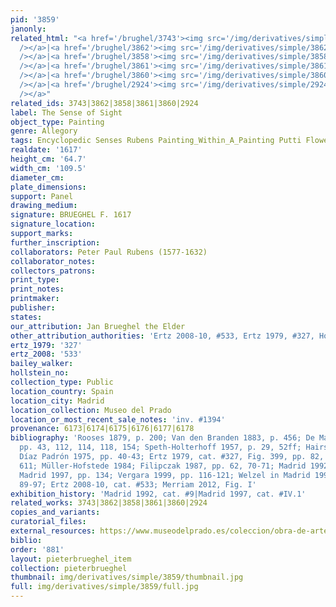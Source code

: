```yaml
---
pid: '3859'
janonly: 
related_html: "<a href='/brughel/3743'><img src='/img/derivatives/simple/3743/thumbnail.jpg'
  /></a>|<a href='/brughel/3862'><img src='/img/derivatives/simple/3862/thumbnail.jpg'
  /></a>|<a href='/brughel/3858'><img src='/img/derivatives/simple/3858/thumbnail.jpg'
  /></a>|<a href='/brughel/3861'><img src='/img/derivatives/simple/3861/thumbnail.jpg'
  /></a>|<a href='/brughel/3860'><img src='/img/derivatives/simple/3860/thumbnail.jpg'
  /></a>|<a href='/brughel/2924'><img src='/img/derivatives/simple/2924/thumbnail.jpg'
  /></a>"
related_ids: 3743|3862|3858|3861|3860|2924
label: The Sense of Sight
object_type: Painting
genre: Allegory
tags: Encyclopedic Senses Rubens Painting_Within_A_Painting Putti Flowers Globe Sculpture
realdate: '1617'
height_cm: '64.7'
width_cm: '109.5'
diameter_cm: 
plate_dimensions: 
support: Panel
drawing_medium: 
signature: BRUEGHEL F. 1617
signature_location: 
support_marks: 
further_inscription: 
collaborators: Peter Paul Rubens (1577-1632)
collaborator_notes: 
collectors_patrons: 
print_type: 
print_notes: 
printmaker: 
publisher: 
states: 
our_attribution: Jan Brueghel the Elder
other_attribution_authorities: 'Ertz 2008-10, #533, Ertz 1979, #327, Honig database'
ertz_1979: '327'
ertz_2008: '533'
bailey_walker: 
hollstein_no: 
collection_type: Public
location_country: Spain
location_city: Madrid
location_collection: Museo del Prado
location_or_most_recent_sale_notes: 'inv. #1394'
provenance: 6173|6174|6175|6176|6177|6178
bibliography: 'Rooses 1879, p. 200; Van den Branden 1883, p. 456; De Maeyer 1955,
  pp. 43, 112, 114, 118, 154; Speth-Holterhoff 1957, p. 29, 52ff; Hairs 1965, p. 150;
  Díaz Padrón 1975, pp. 40-43; Ertz 1979, cat. #327, Fig. 399, pp. 82, 240, 332, 343-47,
  611; Müller-Hofstede 1984; Filipczak 1987, pp. 62, 70-71; Madrid 1992, pp. 112-125;
  Madrid 1997, pp. 134; Vergara 1999, pp. 116-121; Welzel in Madrid 1999-2000, pp.
  89-97; Ertz 2008-10, cat. #533; Merriam 2012, Fig. I'
exhibition_history: 'Madrid 1992, cat. #9|Madrid 1997, cat. #IV.1'
related_works: 3743|3862|3858|3861|3860|2924
copies_and_variants: 
curatorial_files: 
external_resources: https://www.museodelprado.es/coleccion/obra-de-arte/la-vista/494fd4d5-16d2-4857-811b-e0b2a0eb7fc7
biblio: 
order: '881'
layout: pieterbrueghel_item
collection: pieterbrueghel
thumbnail: img/derivatives/simple/3859/thumbnail.jpg
full: img/derivatives/simple/3859/full.jpg
---
```

